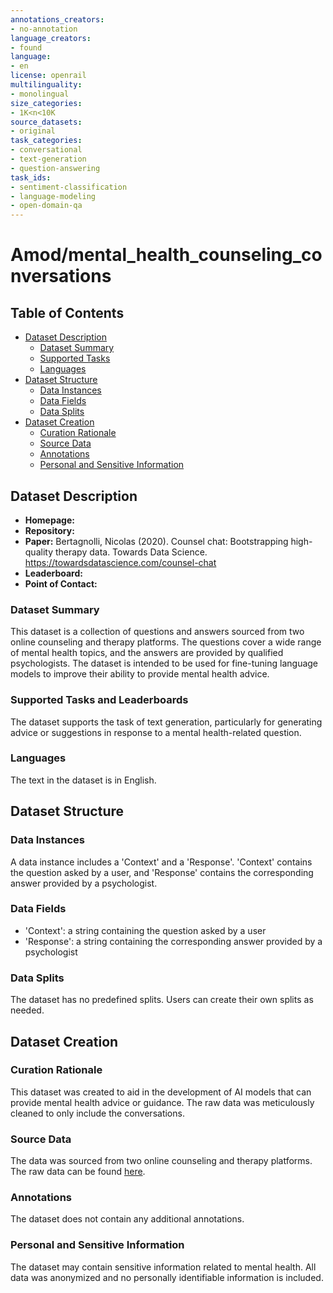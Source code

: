```yaml
---
annotations_creators:
- no-annotation
language_creators:
- found
language:
- en
license: openrail
multilinguality:
- monolingual
size_categories:
- 1K<n<10K
source_datasets:
- original
task_categories:
- conversational
- text-generation
- question-answering
task_ids:
- sentiment-classification
- language-modeling
- open-domain-qa
---
```


# Amod/mental_health_counseling_conversations

## Table of Contents
- [Dataset Description](#dataset-description)
  - [Dataset Summary](#dataset-summary)
  - [Supported Tasks](#supported-tasks-and-leaderboards)
  - [Languages](#languages)
- [Dataset Structure](#dataset-structure)
  - [Data Instances](#data-instances)
  - [Data Fields](#data-instances)
  - [Data Splits](#data-splits)
- [Dataset Creation](#dataset-creation)
  - [Curation Rationale](#curation-rationale)
  - [Source Data](#source-data)
  - [Annotations](#annotations)
  - [Personal and Sensitive Information](#personal-and-sensitive-information)

## Dataset Description

- **Homepage:**
- **Repository:**
- **Paper:** Bertagnolli, Nicolas (2020). Counsel chat: Bootstrapping high-quality therapy data. Towards Data Science. https://towardsdatascience.com/counsel-chat
- **Leaderboard:**
- **Point of Contact:**

### Dataset Summary

This dataset is a collection of questions and answers sourced from two online counseling and therapy platforms. The questions cover a wide range of mental health topics, and the answers are provided by qualified psychologists. The dataset is intended to be used for fine-tuning language models to improve their ability to provide mental health advice.

### Supported Tasks and Leaderboards

The dataset supports the task of text generation, particularly for generating advice or suggestions in response to a mental health-related question.

### Languages

The text in the dataset is in English.

## Dataset Structure

### Data Instances

A data instance includes a 'Context' and a 'Response'. 'Context' contains the question asked by a user, and 'Response' contains the corresponding answer provided by a psychologist.

### Data Fields

- 'Context': a string containing the question asked by a user
- 'Response': a string containing the corresponding answer provided by a psychologist

### Data Splits

The dataset has no predefined splits. Users can create their own splits as needed.

## Dataset Creation

### Curation Rationale

This dataset was created to aid in the development of AI models that can provide mental health advice or guidance. The raw data was meticulously cleaned to only include the conversations.

### Source Data

The data was sourced from two online counseling and therapy platforms. The raw data can be found [here](https://github.com/nbertagnolli/counsel-chat/tree/master/data).

### Annotations

The dataset does not contain any additional annotations.

### Personal and Sensitive Information

The dataset may contain sensitive information related to mental health. All data was anonymized and no personally identifiable information is included.